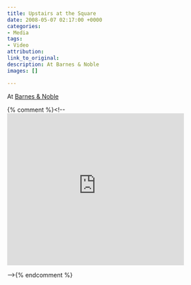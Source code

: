 ```yaml
---
title: Upstairs at the Square
date: 2008-05-07 02:17:00 +0000
categories:
- Media
tags:
- Video
attribution: 
link_to_original: 
description: At Barnes & Noble
images: []

---
```

At [Barnes & Noble](http://media.barnesandnoble.com/index.jsp?fr_chl=a9b62737be3f75af1944506bf34ebd08ce5c4103)

{% comment %}<!-- <iframe src="https://media.barnesandnoble.com/linking/index.jsp?skin=oneclip&fr_story=fa4b15f436d378dd05f70bea4a2821c47f5249d6&rf=ev&hl=true" width="413" height="355" scrolling="no" frameborder="0" marginwidth="0" marginheight="0"></p><p></iframe>

-->{% endcomment %}
